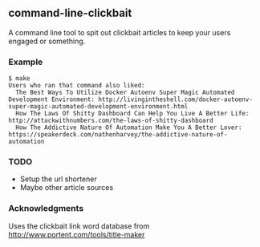 ## command-line-clickbait

A command line tool to spit out clickbait articles to keep your users engaged or something.

### Example

```
$ make
Users who ran that command also liked:
  The Best Ways To Utilize Docker Autoenv Super Magic Automated Development Environment: http://livingintheshell.com/docker-autoenv-super-magic-automated-development-environment.html
  How The Laws Of Shitty Dashboard Can Help You Live A Better Life: http://attackwithnumbers.com/the-laws-of-shitty-dashboard
  How The Addictive Nature Of Automation Make You A Better Lover: https://speakerdeck.com/nathenharvey/the-addictive-nature-of-automation
```

### TODO

* Setup the url shortener
* Maybe other article sources

### Acknowledgments

Uses the clickbait link word database from http://www.portent.com/tools/title-maker
